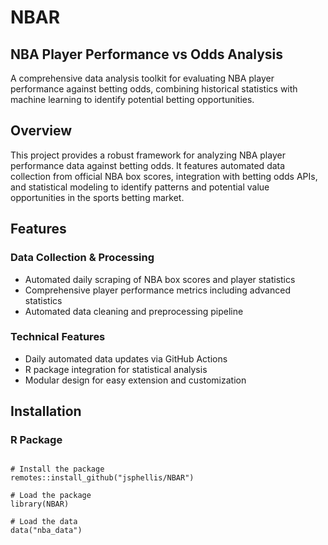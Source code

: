 # NBAR
## NBA Player Performance vs Odds Analysis

A comprehensive data analysis toolkit for evaluating NBA player performance against betting odds, combining historical statistics with machine learning to identify potential betting opportunities.

## Overview

This project provides a robust framework for analyzing NBA player performance data against betting odds. It features automated data collection from official NBA box scores, integration with betting odds APIs, and statistical modeling to identify patterns and potential value opportunities in the sports betting market.

## Features

### Data Collection & Processing
- Automated daily scraping of NBA box scores and player statistics
- Comprehensive player performance metrics including advanced statistics
- Automated data cleaning and preprocessing pipeline

### Technical Features
- Daily automated data updates via GitHub Actions
- R package integration for statistical analysis
- Modular design for easy extension and customization

## Installation

### R Package

```{r}

# Install the package
remotes::install_github("jsphellis/NBAR")

# Load the package
library(NBAR)

# Load the data
data("nba_data")

```

